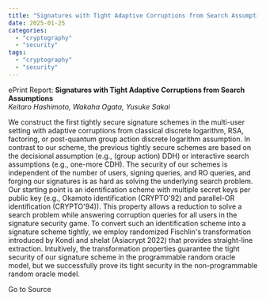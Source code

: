 ```yaml
---
title: "Signatures with Tight Adaptive Corruptions from Search Assumptions"
date: 2025-01-25
categories: 
  - "cryptography"
  - "security"
tags: 
  - "cryptography"
  - "security"
---
```


ePrint Report: **Signatures with Tight Adaptive Corruptions from Search Assumptions**  
_Keitaro Hashimoto, Wakaha Ogata, Yusuke Sakai_

We construct the first tightly secure signature schemes in the multi-user setting with adaptive corruptions from classical discrete logarithm, RSA, factoring, or post-quantum group action discrete logarithm assumption. In contrast to our scheme, the previous tightly secure schemes are based on the decisional assumption (e.g., (group action) DDH) or interactive search assumptions (e.g., one-more CDH). The security of our schemes is independent of the number of users, signing queries, and RO queries, and forging our signatures is as hard as solving the underlying search problem. Our starting point is an identification scheme with multiple secret keys per public key (e.g., Okamoto identification (CRYPTO'92) and parallel-OR identification (CRYPTO'94)). This property allows a reduction to solve a search problem while answering corruption queries for all users in the signature security game. To convert such an identification scheme into a signature scheme tightly, we employ randomized Fischlin's transformation introduced by Kondi and shelat (Asiacrypt 2022) that provides straight-line extraction. Intuitively, the transformation properties guarantee the tight security of our signature scheme in the programmable random oracle model, but we successfully prove its tight security in the non-programmable random oracle model.

Go to Source
